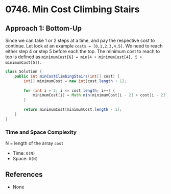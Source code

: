 # 0746. Min Cost Climbing Stairs

## Approach 1: Bottom-Up
Since we can take 1 or 2 steps at a time, and pay the respective cost to continue. Let look at an example `costs = [0,1,2,3,4,5]`. We need to reach either step 4 or step 5 before each the top. The minimum cost to reach to top is defined as `minimumCost[6] = min(4 + minimumCost[4], 5 + minimumCost[5])`.

```Java
class Solution {
    public int minCostClimbingStairs(int[] cost) {
        int[] minimumCost = new int[cost.length + 1];
        
        for (int i = 2; i <= cost.length; i++) {
            minimumCost[i] = Math.min(minimumCost[i - 2] + cost[i - 2], minimumCost[i - 1] + cost[i - 1]);
        }
        
        return minimumCost[minimumCost.length - 1];
    }
}
```

### Time and Space Complexity

N = length of the array `cost`
- Time: `O(N)`
- Space: `O(N)`

## References
- None